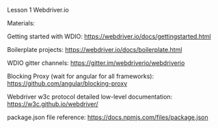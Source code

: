 Lesson 1 Webdriver.io

Materials:

Getting started with WDIO:
https://webdriver.io/docs/gettingstarted.html

Boilerplate projects:
https://webdriver.io/docs/boilerplate.html

WDIO gitter channels:
https://gitter.im/webdriverio/webdriverio

Blocking Proxy (wait for angular for all frameworks):
https://github.com/angular/blocking-proxy

Webdriver w3c protocol detailed low-level documentation:
https://w3c.github.io/webdriver/

package.json file reference:
https://docs.npmjs.com/files/package.json
